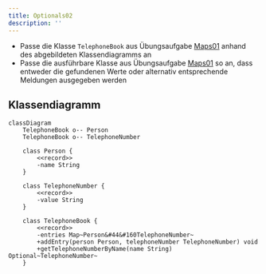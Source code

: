 ```yaml
---
title: Optionals02
description: ''
---
```


- Passe die Klasse `TelephoneBook` aus Übungsaufgabe [Maps01](../maps/maps01)
  anhand des abgebildeten Klassendiagramms an
- Passe die ausführbare Klasse aus Übungsaufgabe [Maps01](../maps/maps01) so an,
  dass entweder die gefundenen Werte oder alternativ entsprechende Meldungen
  ausgegeben werden

## Klassendiagramm

```mermaid
classDiagram
    TelephoneBook o-- Person
    TelephoneBook o-- TelephoneNumber

    class Person {
        <<record>>
        -name String
    }

    class TelephoneNumber {
        <<record>>
        -value String
    }

    class TelephoneBook {
        <<record>>
        -entries Map~Person&#44&#160TelephoneNumber~
        +addEntry(person Person, telephoneNumber TelephoneNumber) void
        +getTelephoneNumberByName(name String) Optional~TelephoneNumber~
    }
```

